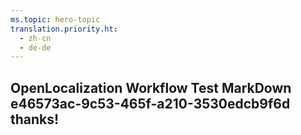 ```yaml
---
ms.topic: hero-topic
translation.priority.ht: 
  - zh-cn
  - de-de
---
```

## OpenLocalization Workflow Test MarkDown e46573ac-9c53-465f-a210-3530edcb9f6d thanks!
